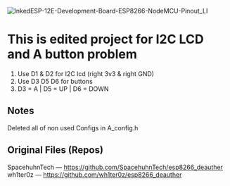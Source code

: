 ![InkedESP-12E-Development-Board-ESP8266-NodeMCU-Pinout_LI](https://user-images.githubusercontent.com/69695347/125140187-2f642b00-e127-11eb-8518-19cdade6cac4.jpg)

# This is edited project for I2C LCD and A button problem
1. Use D1 & D2 for I2C lcd (right 3v3 & right GND)
2. Use D3 D5 D6 for buttons
3. D3 = A | D5 = UP | D6 = DOWN 

## Notes
Deleted all of non used Configs in A_config.h 

## Original Files (Repos)
SpacehuhnTech — https://github.com/SpacehuhnTech/esp8266_deauther<br>
wh1ter0z — https://github.com/wh1ter0z/esp8266_deauther


